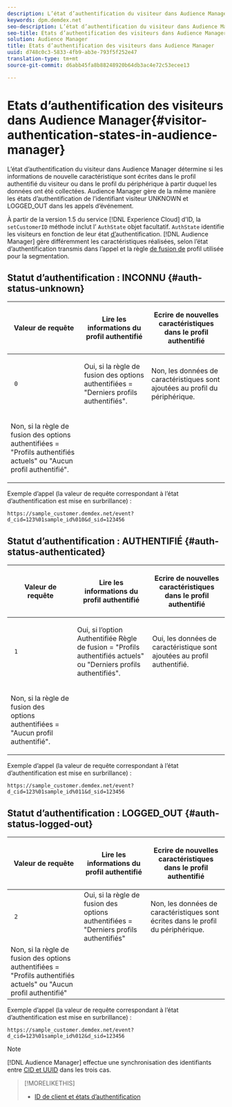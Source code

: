 ```yaml
---
description: L’état d’authentification du visiteur dans Audience Manager détermine si les informations de nouvelle caractéristique sont écrites dans le profil authentifié du visiteur ou dans le profil du périphérique à partir duquel les données ont été collectées. Audience Manager gère de la même manière les états d’authentification de l’identifiant visiteur UNKNOWN et LOGGED_OUT dans les appels d’événement.
keywords: dpm.demdex.net
seo-description: L’état d’authentification du visiteur dans Audience Manager détermine si les informations de nouvelle caractéristique sont écrites dans le profil authentifié du visiteur ou dans le profil du périphérique à partir duquel les données ont été collectées. Audience Manager gère de la même manière les états d’authentification de l’identifiant visiteur UNKNOWN et LOGGED_OUT dans les appels d’événement.
seo-title: Etats d’authentification des visiteurs dans Audience Manager
solution: Audience Manager
title: Etats d’authentification des visiteurs dans Audience Manager
uuid: d748c0c3-5833-4fb9-ab3e-793f5f252e47
translation-type: tm+mt
source-git-commit: d6abb45fa8b88248920b64db3ac4e72c53ecee13

---
```



# Etats d’authentification des visiteurs dans Audience Manager{#visitor-authentication-states-in-audience-manager}

L’état d’authentification du visiteur dans Audience Manager détermine si les informations de nouvelle caractéristique sont écrites dans le profil authentifié du visiteur ou dans le profil du périphérique à partir duquel les données ont été collectées. Audience Manager gère de la même manière les états d’authentification de l’identifiant visiteur UNKNOWN et LOGGED_OUT dans les appels d’événement.

À partir de la version 1.5 du service [!DNL Experience Cloud] d’ID, la `setCustomerID` méthode inclut l’ `AuthState` objet facultatif. `AuthState` identifie les visiteurs en fonction de leur état [d’](https://marketing.adobe.com/resources/help/en_US/mcvid/mcvid-authenticated-state.html)authentification. [!DNL Audience Manager] gère différemment les caractéristiques réalisées, selon l’état d’authentification transmis dans l’appel et la règle [de fusion de](../features/profile-merge-rules/merge-rules-dashboard.md) profil utilisée pour la segmentation.

## Statut d’authentification : INCONNU {#auth-status-unknown}

<table id="table_E1EA51533FAE4BBFB338D6F6116BC1F9"> 
 <thead> 
  <tr> 
   <th colname="col1" class="entry"> <p>Valeur de requête </p> </th> 
   <th colname="col2" class="entry"> <p> <b>Lire</b> les informations du profil authentifié </p> </th> 
   <th colname="col3" class="entry"> <p> <b>Ecrire</b> de nouvelles caractéristiques dans le profil authentifié </p> </th> 
  </tr> 
 </thead>
 <tbody> 
  <tr> 
   <td colname="col1" morerows="1"> <p> <code> 0 </code> </p> </td> 
   <td colname="col2"> <p>Oui, si la règle de fusion des options authentifiées = "Derniers profils authentifiés". </p> </td> 
   <td colname="col3" morerows="1"> <p>Non, les données de caractéristiques sont ajoutées au profil du périphérique. </p> </td> 
  </tr> 
  <tr> 
   <td colname="col2"> <p>Non, si la règle de fusion des options authentifiées = "Profils authentifiés actuels" ou "Aucun profil authentifié". </p> </td> 
  </tr> 
 </tbody> 
</table>

Exemple d’appel (la valeur de requête correspondant à l’état d’authentification est mise en surbrillance) :

`https://sample_customer.demdex.net/event?d_cid=123%01sample_id%010&d_sid=123456`

## Statut d’authentification : AUTHENTIFIÉ {#auth-status-authenticated}

<table id="table_956ABF96024744308F7773E1F96482B7"> 
 <thead> 
  <tr> 
   <th colname="col1" class="entry"> <p>Valeur de requête </p> </th> 
   <th colname="col2" class="entry"> <p> <b>Lire</b> les informations du profil authentifié </p> </th> 
   <th colname="col3" class="entry"> <p> <b>Ecrire</b> de nouvelles caractéristiques dans le profil authentifié </p> </th> 
  </tr> 
 </thead>
 <tbody> 
  <tr> 
   <td colname="col1" morerows="1"> <p> <code> 1 </code> </p> </td> 
   <td colname="col2"> <p>Oui, si l’option Authentifiée Règle de fusion = "Profils authentifiés actuels" ou "Derniers profils authentifiés". </p> </td> 
   <td colname="col3" morerows="1"> <p>Oui, les données de caractéristique sont ajoutées au profil authentifié. </p> </td> 
  </tr> 
  <tr> 
   <td colname="col2"> <p>Non, si la règle de fusion des options authentifiées = "Aucun profil authentifié". </p> </td> 
  </tr> 
 </tbody> 
</table>

Exemple d’appel (la valeur de requête correspondant à l’état d’authentification est mise en surbrillance) :

`https://sample_customer.demdex.net/event?d_cid=123%01sample_id%011&d_sid=123456`

## Statut d’authentification : LOGGED_OUT {#auth-status-logged-out}

<table id="table_783F0CBB0431482AA49F41468FA65B19"> 
 <thead> 
  <tr> 
   <th colname="col1" class="entry"> <p>Valeur de requête </p> </th> 
   <th colname="col2" class="entry"> <p> <b>Lire</b> les informations du profil authentifié </p> </th> 
   <th colname="col3" class="entry"> <p> <b>Ecrire</b> de nouvelles caractéristiques dans le profil authentifié </p> </th> 
  </tr> 
 </thead>
 <tbody> 
  <tr> 
   <td colname="col1" morerows="1"> <p> <code> 2 </code> </p> </td> 
   <td colname="col2"> Oui, si la règle de fusion des options authentifiées = "Derniers profils authentifiés" </td> 
   <td colname="col3" morerows="1"> <p>Non, les données de caractéristiques sont écrites dans le profil du périphérique. </p> </td> 
  </tr> 
  <tr> 
   <td colname="col2"> Non, si la règle de fusion des options authentifiées = "Profils authentifiés actuels" ou "Aucun profil authentifié" </td> 
  </tr> 
 </tbody> 
</table>

Exemple d’appel (la valeur de requête correspondant à l’état d’authentification est mise en surbrillance) :

`https://sample_customer.demdex.net/event?d_cid=123%01sample_id%012&d_sid=123456`

>[!NOTE]
>
>[!DNL Audience Manager] effectue une synchronisation des identifiants entre [CID et UUID](../reference/ids-in-aam.md) dans les trois cas.

>[!MORELIKETHIS]
>
>* [ID de client et états d’authentification](https://marketing.adobe.com/resources/help/en_US/mcvid/mcvid-authenticated-state.html)

